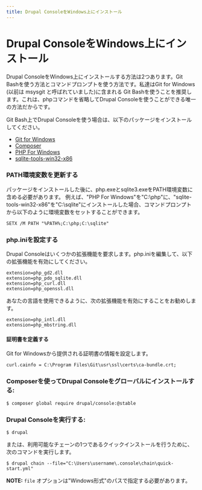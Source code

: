 ```yaml
---
title: Drupal ConsoleをWindows上にインストール
---
```

# Drupal ConsoleをWindows上にインストール
Drupal ConsoleをWindows上にインストールする方法は2つあります。Git Bashを使う方法とコマンドプロンプトを使う方法です。私達はGit for Windows (以前は msysgit と呼ばれていました)に含まれる Git Bashを使うことを推奨します。これは、phpコマンドを省略してDrupal Consoleを使うことができる唯一の方法だからです。

Git Bash上でDrupal Consoleを使う場合は、以下のパッケージをインストールしてください。

* [Git for Windows](https://git-for-windows.github.io/)
* [Composer](https://github.com/composer/windows-setup)
* [PHP For Windows](http://windows.php.net/download/)
* [sqlite-tools-win32-x86](https://www.sqlite.org/download.html)

### PATH環境変数を更新する

パッケージをインストールした後に、php.exeとsqlite3.exeをPATH環境変数に含める必要があります。
例えば、"PHP For Windows"を"C:\php"に、"sqlite-tools-win32-x86"を"C:\sqlite"にインストールした場合、コマンドプロンプトから以下のように環境変数をセットすることができます。

```
SETX /M PATH "%PATH%;C:\php;C:\sqlite"
```

### php.iniを設定する

Drupal Consoleはいくつかの拡張機能を要求します。php.iniを編集して、以下の拡張機能を有効にしてください。

```
extension=php_gd2.dll
extension=php_pdo_sqlite.dll
extension=php_curl.dll
extension=php_openssl.dll
```

あなたの言語を使用できるように、次の拡張機能を有効にすることをお勧めします。
```
extension=php_intl.dll
extension=php_mbstring.dll
```

#### 証明書を定義する

Git for Windowsから提供される証明書の情報を設定します。
```
curl.cainfo = C:\Program Files\Git\usr\ssl\certs\ca-bundle.crt;
```

### Composerを使ってDrupal Consoleをグローバルにインストールする:
```
$ composer global require drupal/console:@stable
```

### Drupal Consoleを実行する:

```
$ drupal
```

または、利用可能なチェーンの1つであるクイックインストールを行うために、次のコマンドを実行します。
```
$ drupal chain --file="C:\Users\username\.console\chain\quick-start.yml"
```

**NOTE:** `file` オプションは"Windows形式"のパスで指定する必要があります。
